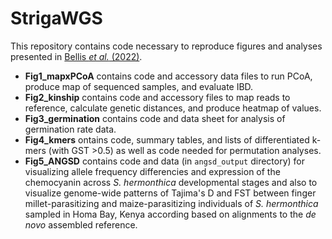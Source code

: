# StrigaWGS
 
This repository contains code necessary to reproduce figures and analyses presented in [Bellis *et al.* (2022)](https://www.biorxiv.org/content/10.1101/2022.02.01.478712v1).

- **Fig1_mapxPCoA** contains code and accessory data files to run PCoA, produce map of sequenced samples, and evaluate IBD. 
- **Fig2_kinship** contains code and accessory files to map reads to reference, calculate genetic distances, and produce heatmap of values. 
- **Fig3_germination** contains code and data sheet for analysis of germination rate data.  
- **Fig4_kmers** ontains code, summary tables, and lists of differentiated k-mers (with GST >0.5) as well as code needed for permutation analyses. 
- **Fig5_ANGSD** contains code and data (in `angsd_output` directory) for visualizing allele frequency differencies and expression of the chemocyanin across *S. hermonthica* developmental stages and also to visualize genome-wide patterns of Tajima's D and FST between finger millet-parasitizing and maize-parasitizing individuals of *S. hermonthica* sampled in Homa Bay, Kenya according based on alignments to the *de novo* assembled reference.  

